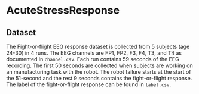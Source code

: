 # AcuteStressResponse 
## Dataset
The Fight-or-flight EEG response dataset is collected from 5 subjects
(age 24-30) in 4 runs. The EEG channels are FP1, FP2, F3, F4, T3, and T4 as
documented in `channel.csv`. Each run contains 59 seconds of the EEG recording.
The first 50 seconds are collected when subjects are working on an
manufacturing task with the robot. The robot failure starts at the start of the
51-second and the rest 9 seconds contains the fight-or-flight response. The
label of the fight-or-flight response can be found in  `label.csv`.
